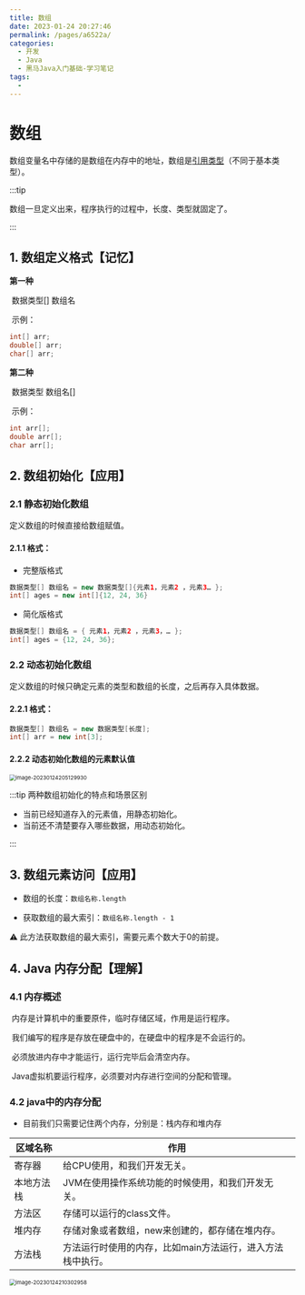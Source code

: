 ```yaml
---
title: 数组
date: 2023-01-24 20:27:46
permalink: /pages/a6522a/
categories:
  - 开发
  - Java
  - 黑马Java入门基础-学习笔记
tags:
  - 
---
```


# 数组

数组变量名中存储的是数组在内存中的地址，数组是<u>引用类型</u>（不同于基本类型）。

:::tip 

数组一旦定义出来，程序执行的过程中，长度、类型就固定了。

:::

## 1. 数组定义格式【记忆】

**第一种**

​	数据类型[] 数组名 

​	示例：

```java
int[] arr;        
double[] arr;      
char[] arr;
```

**第二种**

​	数据类型 数组名[]

​	示例：

```java
int arr[];
double arr[];
char arr[];
```

## 2. 数组初始化【应用】

### 2.1 静态初始化数组

定义数组的时候直接给数组赋值。

#### 2.1.1 格式：

- 完整版格式

```java
数据类型[] 数组名 = new 数据类型[]{元素1，元素2 ，元素3… };
int[] ages = new int[]{12, 24, 36}
```

- 简化版格式

```java
数据类型[] 数组名 = { 元素1，元素2 ，元素3，… };
int[] ages = {12, 24, 36};
```

### 2.2 动态初始化数组

定义数组的时候只确定元素的类型和数组的长度，之后再存入具体数据。

#### 2.2.1 格式：

```java
数据类型[] 数组名 = new 数据类型[长度];
int[] arr = new int[3];
```

#### 2.2.2 动态初始化数组的元素默认值

<img src="https://blog-1310567564.cos.ap-beijing.myqcloud.com/img/image-20230124205129930.png" alt="image-20230124205129930" style="zoom: 67%;" />

:::tip 两种数组初始化的特点和场景区别

- 当前已经知道存入的元素值，用静态初始化。 
- 当前还不清楚要存入哪些数据，用动态初始化。

:::

## 3. 数组元素访问【应用】

- 数组的长度：`数组名称.length`

- 获取数组的最大索引：`数组名称.length - 1`

:warning: 此方法获取数组的最大索引，需要元素个数大于0的前提。

## 4. Java 内存分配【理解】

### 4.1 内存概述

​	内存是计算机中的重要原件，临时存储区域，作用是运行程序。

​	我们编写的程序是存放在硬盘中的，在硬盘中的程序是不会运行的。

​	必须放进内存中才能运行，运行完毕后会清空内存。 

​	Java虚拟机要运行程序，必须要对内存进行空间的分配和管理。 

### 4.2 java中的内存分配

- 目前我们只需要记住两个内存，分别是：栈内存和堆内存

| 区域名称   | 作用                                                       |
| ---------- | ---------------------------------------------------------- |
| 寄存器     | 给CPU使用，和我们开发无关。                                |
| 本地方法栈 | JVM在使用操作系统功能的时候使用，和我们开发无关。          |
| 方法区     | 存储可以运行的class文件。                                  |
| 堆内存     | 存储对象或者数组，new来创建的，都存储在堆内存。            |
| 方法栈     | 方法运行时使用的内存，比如main方法运行，进入方法栈中执行。 |

<img src="https://blog-1310567564.cos.ap-beijing.myqcloud.com/img/image-20230124210302958.png" alt="image-20230124210302958" style="zoom:67%;" align="center" />
